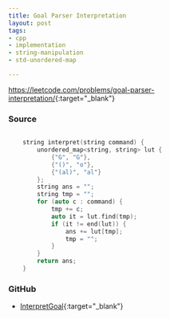 ```yaml
---
title: Goal Parser Interpretation
layout: post
tags:
- cpp
- implementation
- string-manipulation
- std-unordered-map

---
```


<https://leetcode.com/problems/goal-parser-interpretation/>{:target="_blank"}

### Source

```cpp

    string interpret(string command) {
        unordered_map<string, string> lut {
			{"G", "G"},
			{"()", "o"},
			{"(al)", "al"}
		};
		string ans = "";
		string tmp = "";
		for (auto c : command) {
			tmp += c;
			auto it = lut.find(tmp);
			if (it != end(lut)) {
				ans += lut[tmp];
				tmp = "";
			}
		}
		return ans;
    }

```

### GitHub

- [InterpretGoal](<https://github.com/coolwindjo/algoguru/tree/master/_posts/Done/InterpretGoal>){:target="_blank"}
